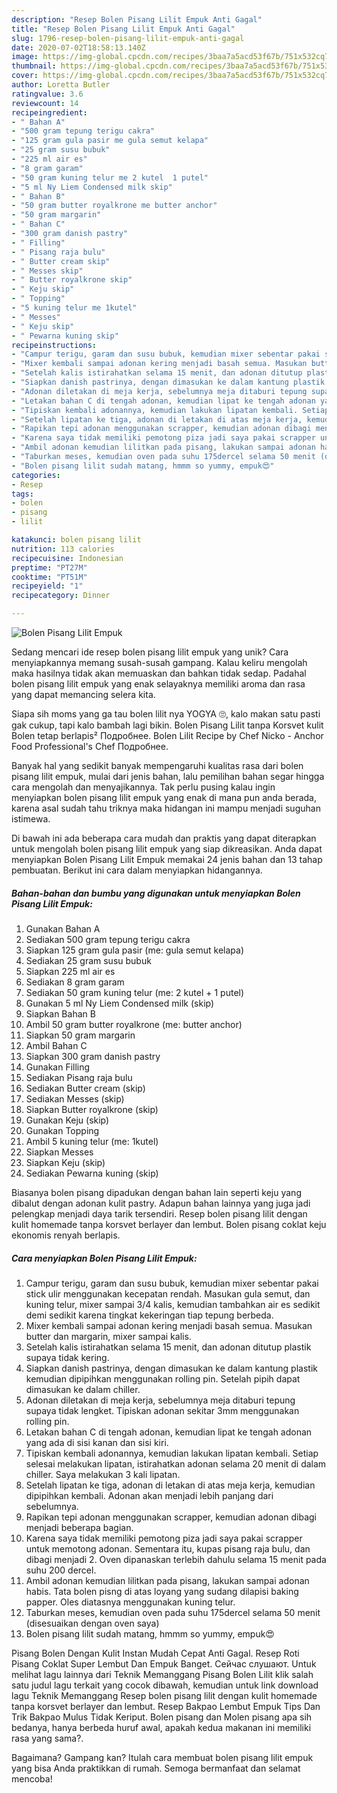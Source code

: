 ```yaml
---
description: "Resep Bolen Pisang Lilit Empuk Anti Gagal"
title: "Resep Bolen Pisang Lilit Empuk Anti Gagal"
slug: 1796-resep-bolen-pisang-lilit-empuk-anti-gagal
date: 2020-07-02T18:58:13.140Z
image: https://img-global.cpcdn.com/recipes/3baa7a5acd53f67b/751x532cq70/bolen-pisang-lilit-empuk-foto-resep-utama.jpg
thumbnail: https://img-global.cpcdn.com/recipes/3baa7a5acd53f67b/751x532cq70/bolen-pisang-lilit-empuk-foto-resep-utama.jpg
cover: https://img-global.cpcdn.com/recipes/3baa7a5acd53f67b/751x532cq70/bolen-pisang-lilit-empuk-foto-resep-utama.jpg
author: Loretta Butler
ratingvalue: 3.6
reviewcount: 14
recipeingredient:
- " Bahan A"
- "500 gram tepung terigu cakra"
- "125 gram gula pasir me gula semut kelapa"
- "25 gram susu bubuk"
- "225 ml air es"
- "8 gram garam"
- "50 gram kuning telur me 2 kutel  1 putel"
- "5 ml Ny Liem Condensed milk skip"
- " Bahan B"
- "50 gram butter royalkrone me butter anchor"
- "50 gram margarin"
- " Bahan C"
- "300 gram danish pastry"
- " Filling"
- " Pisang raja bulu"
- " Butter cream skip"
- " Messes skip"
- " Butter royalkrone skip"
- " Keju skip"
- " Topping"
- "5 kuning telur me 1kutel"
- " Messes"
- " Keju skip"
- " Pewarna kuning skip"
recipeinstructions:
- "Campur terigu, garam dan susu bubuk, kemudian mixer sebentar pakai stick ulir menggunakan kecepatan rendah. Masukan gula semut, dan kuning telur, mixer sampai 3/4 kalis, kemudian tambahkan air es sedikit demi sedikit karena tingkat kekeringan tiap tepung berbeda."
- "Mixer kembali sampai adonan kering menjadi basah semua. Masukan butter dan margarin, mixer sampai kalis."
- "Setelah kalis istirahatkan selama 15 menit, dan adonan ditutup plastik supaya tidak kering."
- "Siapkan danish pastrinya, dengan dimasukan ke dalam kantung plastik kemudian dipipihkan menggunakan rolling pin. Setelah pipih dapat dimasukan ke dalam chiller."
- "Adonan diletakan di meja kerja, sebelumnya meja ditaburi tepung supaya tidak lengket. Tipiskan adonan sekitar 3mm menggunakan rolling pin."
- "Letakan bahan C di tengah adonan, kemudian lipat ke tengah adonan yang ada di sisi kanan dan sisi kiri."
- "Tipiskan kembali adonannya, kemudian lakukan lipatan kembali. Setiap selesai melakukan lipatan, istirahatkan adonan selama 20 menit di dalam chiller. Saya melakukan 3 kali lipatan."
- "Setelah lipatan ke tiga, adonan di letakan di atas meja kerja, kemudian dipipihkan kembali. Adonan akan menjadi lebih panjang dari sebelumnya."
- "Rapikan tepi adonan menggunakan scrapper, kemudian adonan dibagi menjadi beberapa bagian."
- "Karena saya tidak memiliki pemotong piza jadi saya pakai scrapper untuk memotong adonan. Sementara itu, kupas pisang raja bulu, dan dibagi menjadi 2. Oven dipanaskan terlebih dahulu selama 15 menit pada suhu 200 dercel."
- "Ambil adonan kemudian lilitkan pada pisang, lakukan sampai adonan habis. Tata bolen pisng di atas loyang yang sudang dilapisi baking papper. Oles diatasnya menggunakan kuning telur."
- "Taburkan meses, kemudian oven pada suhu 175dercel selama 50 menit (disesuaikan dengan oven saya)"
- "Bolen pisang lilit sudah matang, hmmm so yummy, empuk😍"
categories:
- Resep
tags:
- bolen
- pisang
- lilit

katakunci: bolen pisang lilit 
nutrition: 113 calories
recipecuisine: Indonesian
preptime: "PT27M"
cooktime: "PT51M"
recipeyield: "1"
recipecategory: Dinner

---
```



![Bolen Pisang Lilit Empuk](https://img-global.cpcdn.com/recipes/3baa7a5acd53f67b/751x532cq70/bolen-pisang-lilit-empuk-foto-resep-utama.jpg)

Sedang mencari ide resep bolen pisang lilit empuk yang unik? Cara menyiapkannya memang susah-susah gampang. Kalau keliru mengolah maka hasilnya tidak akan memuaskan dan bahkan tidak sedap. Padahal bolen pisang lilit empuk yang enak selayaknya memiliki aroma dan rasa yang dapat memancing selera kita.

Siapa sih moms yang ga tau bolen lilit nya YOGYA 🙄, kalo makan satu pasti gak cukup, tapi kalo bambah lagi bikin. Bolen Pisang Lilit tanpa Korsvet kulit Bolen tetap berlapis² Подробнее. Bolen Lilit Recipe by Chef Nicko - Anchor Food Professional&#39;s Chef Подробнее.

Banyak hal yang sedikit banyak mempengaruhi kualitas rasa dari bolen pisang lilit empuk, mulai dari jenis bahan, lalu pemilihan bahan segar hingga cara mengolah dan menyajikannya. Tak perlu pusing kalau ingin menyiapkan bolen pisang lilit empuk yang enak di mana pun anda berada, karena asal sudah tahu triknya maka hidangan ini mampu menjadi suguhan istimewa.


Di bawah ini ada beberapa cara mudah dan praktis yang dapat diterapkan untuk mengolah bolen pisang lilit empuk yang siap dikreasikan. Anda dapat menyiapkan Bolen Pisang Lilit Empuk memakai 24 jenis bahan dan 13 tahap pembuatan. Berikut ini cara dalam menyiapkan hidangannya.

<!--inarticleads1-->

##### Bahan-bahan dan bumbu yang digunakan untuk menyiapkan Bolen Pisang Lilit Empuk:

1. Gunakan  Bahan A
1. Sediakan 500 gram tepung terigu cakra
1. Siapkan 125 gram gula pasir (me: gula semut kelapa)
1. Sediakan 25 gram susu bubuk
1. Siapkan 225 ml air es
1. Sediakan 8 gram garam
1. Sediakan 50 gram kuning telur (me: 2 kutel + 1 putel)
1. Gunakan 5 ml Ny Liem Condensed milk (skip)
1. Siapkan  Bahan B
1. Ambil 50 gram butter royalkrone (me: butter anchor)
1. Siapkan 50 gram margarin
1. Ambil  Bahan C
1. Siapkan 300 gram danish pastry
1. Gunakan  Filling
1. Sediakan  Pisang raja bulu
1. Sediakan  Butter cream (skip)
1. Sediakan  Messes (skip)
1. Siapkan  Butter royalkrone (skip)
1. Gunakan  Keju (skip)
1. Gunakan  Topping
1. Ambil 5 kuning telur (me: 1kutel)
1. Siapkan  Messes
1. Siapkan  Keju (skip)
1. Sediakan  Pewarna kuning (skip)


Biasanya bolen pisang dipadukan dengan bahan lain seperti keju yang dibalut dengan adonan kulit pastry. Adapun bahan lainnya yang juga jadi pelengkap menjadi daya tarik tersendiri. Resep bolen pisang lilit dengan kulit homemade tanpa korsvet berlayer dan lembut. Bolen pisang coklat keju ekonomis renyah berlapis. 

<!--inarticleads2-->

##### Cara menyiapkan Bolen Pisang Lilit Empuk:

1. Campur terigu, garam dan susu bubuk, kemudian mixer sebentar pakai stick ulir menggunakan kecepatan rendah. Masukan gula semut, dan kuning telur, mixer sampai 3/4 kalis, kemudian tambahkan air es sedikit demi sedikit karena tingkat kekeringan tiap tepung berbeda.
1. Mixer kembali sampai adonan kering menjadi basah semua. Masukan butter dan margarin, mixer sampai kalis.
1. Setelah kalis istirahatkan selama 15 menit, dan adonan ditutup plastik supaya tidak kering.
1. Siapkan danish pastrinya, dengan dimasukan ke dalam kantung plastik kemudian dipipihkan menggunakan rolling pin. Setelah pipih dapat dimasukan ke dalam chiller.
1. Adonan diletakan di meja kerja, sebelumnya meja ditaburi tepung supaya tidak lengket. Tipiskan adonan sekitar 3mm menggunakan rolling pin.
1. Letakan bahan C di tengah adonan, kemudian lipat ke tengah adonan yang ada di sisi kanan dan sisi kiri.
1. Tipiskan kembali adonannya, kemudian lakukan lipatan kembali. Setiap selesai melakukan lipatan, istirahatkan adonan selama 20 menit di dalam chiller. Saya melakukan 3 kali lipatan.
1. Setelah lipatan ke tiga, adonan di letakan di atas meja kerja, kemudian dipipihkan kembali. Adonan akan menjadi lebih panjang dari sebelumnya.
1. Rapikan tepi adonan menggunakan scrapper, kemudian adonan dibagi menjadi beberapa bagian.
1. Karena saya tidak memiliki pemotong piza jadi saya pakai scrapper untuk memotong adonan. Sementara itu, kupas pisang raja bulu, dan dibagi menjadi 2. Oven dipanaskan terlebih dahulu selama 15 menit pada suhu 200 dercel.
1. Ambil adonan kemudian lilitkan pada pisang, lakukan sampai adonan habis. Tata bolen pisng di atas loyang yang sudang dilapisi baking papper. Oles diatasnya menggunakan kuning telur.
1. Taburkan meses, kemudian oven pada suhu 175dercel selama 50 menit (disesuaikan dengan oven saya)
1. Bolen pisang lilit sudah matang, hmmm so yummy, empuk😍


Pisang Bolen Dengan Kulit Instan Mudah Cepat Anti Gagal. Resep Roti Pisang Coklat Super Lembut Dan Empuk Banget. Сейчас слушают. Untuk melihat lagu lainnya dari Teknik Memanggang Pisang Bolen Lilit klik salah satu judul lagu terkait yang cocok dibawah, kemudian untuk link download lagu Teknik Memanggang Resep bolen pisang lilit dengan kulit homemade tanpa korsvet berlayer dan lembut. Resep Bakpao Lembut Empuk Tips Dan Trik Bakpao Mulus Tidak Keriput. Bolen pisang dan Molen pisang apa sih bedanya, hanya berbeda huruf awal, apakah kedua makanan ini memiliki rasa yang sama?. 

Bagaimana? Gampang kan? Itulah cara membuat bolen pisang lilit empuk yang bisa Anda praktikkan di rumah. Semoga bermanfaat dan selamat mencoba!
